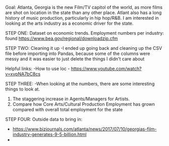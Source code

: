 Goal: Atlanta, Georgia is the new Film/TV capitol of the world, as more films are shot on location in the state than any other place. Atlant also has a long history of music production, particularly in hip hop/R&B. I am interested in looking at the arts industry as a economic driver for the state.


STEP ONE: Dataset on economic trends.
Employment numbers per industry: found https://www.bea.gov/regional/downloadzip.cfm  

STEP TWO: Cleaning it up
-I ended up going back and cleaning up the CSV file before importing into Pandas, because some of the columns were messy and it was easier to just delete the things I didn't care about 

Helpful links: 
-How to use loc - https://www.youtube.com/watch?v=xvpNA7bC8cs  


STEP THREE: 
-When looking at the numbers, there are some interesting things to look at.
1) The staggering increase in Agents/Managers for Artists. 
2) Compare how Core Arts/Cultural Production Employment has grown compared with overall total employment for the state 


STEP FOUR: 
Outside data to bring in: 
- https://www.bizjournals.com/atlanta/news/2017/07/10/georgias-film-industry-generates-9-5-billion.html 
- 